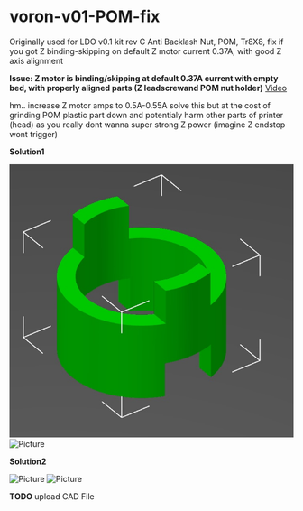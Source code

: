 # voron-v01-POM-fix
Originally used for LDO v0.1 kit rev C Anti Backlash Nut, POM, Tr8X8, fix if you got Z binding-skipping on default Z motor current 0.37A, with good Z axis alignment

**Issue: Z motor is binding/skipping at default 0.37A current with empty bed, with properly aligned parts (Z leadscrewand  POM nut holder)**
[Video](https://youtu.be/tI24zk7298Q )

hm.. increase Z motor amps to 0.5A-0.55A solve this but at the cost of grinding POM plastic part down and potentialy harm other parts of printer (head) as you really dont wanna super strong Z power (imagine Z endstop wont trigger)

**Solution1**

![Picture](pictures/spacer_model.jpg)
![Picture](pictures/POM_with_spacer.jpg) 

**Solution2**

![Picture](pictures/POM_spring_variations.jpg)
![Picture](pictures/POM_with_replacement_spring.jpg)

**TODO**
upload CAD File
